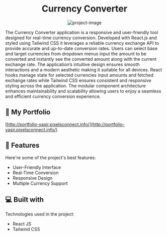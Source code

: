 <h1 align="center" id="title">Currency Converter</h1>

<p align="center"><img src="https://images.pexels.com/photos/534216/pexels-photo-534216.jpeg?auto=compress&amp;cs=tinysrgb&amp;w=600" alt="project-image"></p>

<p id="description">The Currency Converter application is a responsive and user-friendly tool designed for real-time currency conversion. Developed with React.js and styled using Tailwind CSS it leverages a reliable currency exchange API to provide accurate and up-to-date conversion rates. Users can select base and target currencies from dropdown menus input the amount to be converted and instantly see the converted amount along with the current exchange rate. The application’s intuitive design ensures smooth interactions and a modern aesthetic making it suitable for all devices. React hooks manage state for selected currencies input amounts and fetched exchange rates while Tailwind CSS ensures consistent and responsive styling across the application. The modular component architecture enhances maintainability and scalability allowing users to enjoy a seamless and efficient currency conversion experience.</p>

<h2>🚀 My Portfolio</h2>

[http://portfolio-yasir.pixelsconnect.info/](http://portfolio-yasir.pixelsconnect.info/)

  
  
<h2>🧐 Features</h2>

Here're some of the project's best features:

*   User-Friendly Interface
*   Real-Time Conversion
*   Responsive Design
*   Multiple Currency Support

  
  
<h2>💻 Built with</h2>

Technologies used in the project:

*   React JS
*   Tailwind CSS
